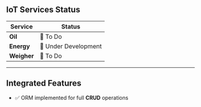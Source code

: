 ## IoT Services Status

| Service  | Status             |
|---------|------------------|
| **Oil**     | 📝 To Do           |
| **Energy**  | 🚧 Under Development |
| **Weigher** | 📝 To Do           |

---

## Integrated Features

- ✅ ORM implemented for full **CRUD** operations
